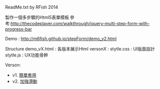 ReadMe.txt
by RFish 2014

製作一個多步驟的Html5表單模板
參考:http://thecodeplayer.com/walkthrough/jquery-multi-step-form-with-progress-bar

Demo : http://m6fish.github.io/stepForm/demo_v2.html

Structure
    demo_vX.html : 各版本展示Html
    versonX : 
        stytle.css : UI版面設計
        stytle.js : UX功能骨幹
        
Verson:
 * v1. [簡單套用](http://m6fish.github.io/stepForm/demo_v1.html)
 * v2. [加強滑動](http://m6fish.github.io/stepForm/demo_v2.html)

